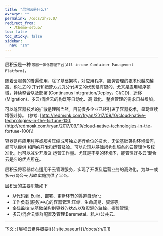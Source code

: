 ```yaml
---
title: "层积云是什么?"
excerpt: ""
permalink: /docs/zh/0.0/
redirect_from:
  - /theme-setup/
toc: false
toc_sticky: false
sidebar:
  nav: "zh"
---
```


---
层积云是一种 `容器一体化管理平台(All-in-one Container Management Platform)`。

随着云服务的普遍使用，除了基础架构，对应用程序、服务管理的要求也越来越高。像过去的 开发和运营方式充分发挥云的优势是有限的。尤其是应用程序领域，持续整合以及部署 (Continuous Integration/Deploy，CI/CD)、迁移(Migration)、多云/混合云的构筑等自动化、高 效化、整合管理的需求日益增加。

可以说容器技术的扩散是理所当然。目前很多企业已经引进了容器技术，呈现继续增强趋势。 \(参考: [http://redmonk.com/fryan/2017/09/10/cloud-native-technologies-in-the-fortune-100](http://redmonk.com/fryan/2017/09/10/cloud-native-technologies-in-the-fortune-100)\)

容器是将应用程序或服务压缩成可独立运行单位的技术，无论基础架构环境如何，都可以提供 相同的开发和运营经验。可以实现从基础架构到服务的云管理体系标准化，也可以减少开发及 运营工作量。尤其是不变的环境下，能管理好多云/混合云是它的优点所在。

层积云将容器优点适用于云管理服务，实现了开发及运营业务的高效化，为单一或多云/混合云 战略实施提供了平台。

层积云的主要职能如下

* 从代码到 Build、部署、更新环节的渠道自动化;
* 工作负载(服务)中心的容器管理:压缩、生命周期、资源等;
* 全栈监控:从基础架构到容器的状态以及资源的监控、报警管理;
* 多云/混合云集群配置及管理:Baremetal、私人/公共云。

---

下文 : [层积云组件概要]({{ site.baseurl }}/docs/zh/0.1)

